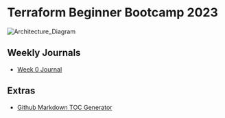 # Terraform Beginner Bootcamp 2023

![Architecture_Diagram](https://github.com/orangebadger/terraform-beginner-bootcamp-2023/assets/124336661/1ffe2d26-4062-4c49-98cc-b96c7983dbf0)

## Weekly Journals
- [Week 0 Journal](journal/week0.md)

## Extras
- [Github Markdown TOC Generator](https://ecotrust-canada.github.io/markdown-toc/)
